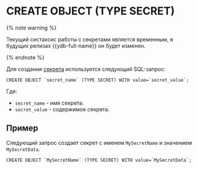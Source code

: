 # CREATE OBJECT (TYPE SECRET)

{% note warning %}

Текущий систаксис работы с секретами является временным, в будущих релизах {{ydb-full-name}} он будет изменен.

{% endnote %}


Для создания [секрета](../../../concepts/datamodel/secrets.md) используется следующий SQL-запрос:

```yql
CREATE OBJECT `secret_name` (TYPE SECRET) WITH value=`secret_value`;
```
Где:
* `secret_name` - имя секрета.
* `secret_value` - содержимое секрета.

## Пример

Следующий запрос создает секрет с именем `MySecretName` и значением `MySecretData`.

```yql
CREATE OBJECT `MySecretName` (TYPE SECRET) WITH value=`MySecretData`;
```
